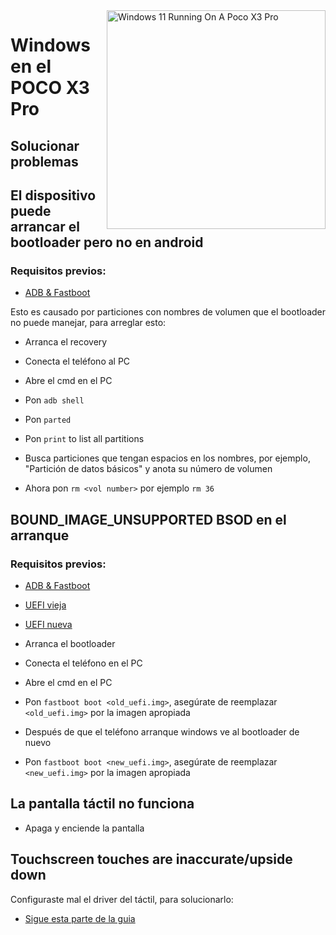 <img align="right" src="https://github.com/wormstest/src_vayu_windows/blob/main/2Poco X3 Pro Windows.png" width="350" alt="Windows 11 Running On A Poco X3 Pro">


# Windows en el POCO X3 Pro

## Solucionar problemas


## El dispositivo puede arrancar el bootloader pero no en android

### Requisitos previos:

- [ADB & Fastboot](https://developer.android.com/studio/releases/platform-tools)

Esto es causado por particiones con nombres de volumen que el bootloader no puede manejar, para arreglar esto:

- Arranca el recovery

- Conecta el teléfono al PC

- Abre el cmd en el PC

- Pon ```adb shell```

- Pon ```parted```

- Pon ```print``` to list all partitions

- Busca particiones que tengan espacios en los nombres, por ejemplo, "Partición de datos básicos" y anota su número de volumen

- Ahora pon ```rm <vol number>``` por ejemplo ```rm 36```


## BOUND_IMAGE_UNSUPPORTED BSOD en el arranque

### Requisitos previos:

- [ADB & Fastboot](https://developer.android.com/studio/releases/platform-tools)

- [UEFI vieja](https://github.com/Icesito68/Port-Windows-11-Poco-X3-pro/releases/download/old_uefi/vayu_old_uefi.zip)

- [UEFI nueva](http://github.com/degdag/edk2-msm/releases/latest)

- Arranca el bootloader

- Conecta el teléfono en el PC

- Abre el cmd en el PC

- Pon ```fastboot boot <old_uefi.img>```, asegúrate de reemplazar ```<old_uefi.img>``` por la imagen apropiada

- Después de que el teléfono arranque windows ve al bootloader de nuevo

- Pon ```fastboot boot <new_uefi.img>```, asegúrate de reemplazar ```<new_uefi.img>``` por la imagen apropiada


## La pantalla táctil no funciona

- Apaga y enciende la pantalla


## Touchscreen touches are inaccurate/upside down

Configuraste mal el driver del táctil, para solucionarlo:

- [Sigue esta parte de la guia](https://github.com/Icesito68/Port-Windows-11-Poco-X3-pro/blob/main/guide/Español/2-install-es.md#check-what-type-of-panel-you-have)
